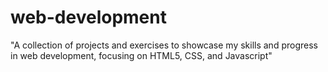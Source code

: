 # web-development
"A collection of projects and exercises to showcase my skills and progress in web development, focusing on HTML5, CSS, and Javascript"
